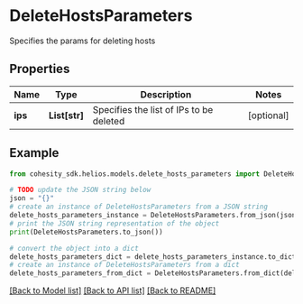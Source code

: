 # DeleteHostsParameters

Specifies the params for deleting hosts

## Properties

Name | Type | Description | Notes
------------ | ------------- | ------------- | -------------
**ips** | **List[str]** | Specifies the list of IPs to be deleted | [optional] 

## Example

```python
from cohesity_sdk.helios.models.delete_hosts_parameters import DeleteHostsParameters

# TODO update the JSON string below
json = "{}"
# create an instance of DeleteHostsParameters from a JSON string
delete_hosts_parameters_instance = DeleteHostsParameters.from_json(json)
# print the JSON string representation of the object
print(DeleteHostsParameters.to_json())

# convert the object into a dict
delete_hosts_parameters_dict = delete_hosts_parameters_instance.to_dict()
# create an instance of DeleteHostsParameters from a dict
delete_hosts_parameters_from_dict = DeleteHostsParameters.from_dict(delete_hosts_parameters_dict)
```
[[Back to Model list]](../README.md#documentation-for-models) [[Back to API list]](../README.md#documentation-for-api-endpoints) [[Back to README]](../README.md)


